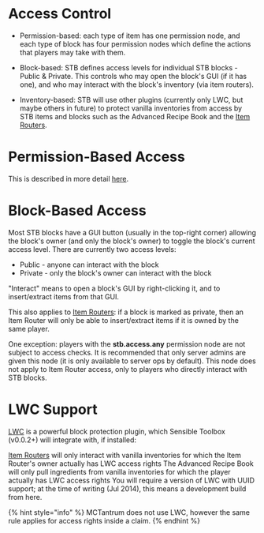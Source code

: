 # Access Control
* Permission-based: each type of item has one permission node, and each type of block has four permission nodes which define the actions that players may take with them.

* Block-based: STB defines access levels for individual STB blocks - Public & Private. This controls who may open the block's GUI (if it has one), and who may interact with the block's inventory (via item routers).

* Inventory-based: STB will use other plugins (currently only LWC, but maybe others in future) to protect vanilla inventories from access by STB items and blocks such as the Advanced Recipe Book and the [Item Routers](../Items/routing.md).


# Permission-Based Access
This is described in more detail [here](../permissions.md).


# Block-Based Access
Most STB blocks have a GUI button (usually in the top-right corner) allowing the block's owner (and only the block's owner) to toggle the block's current access level. There are currently two access levels:

* Public - anyone can interact with the block
* Private - only the block's owner can interact with the block

"Interact" means to open a block's GUI by right-clicking it, and to insert/extract items from that GUI.

This also applies to [Item Routers](../Items/routing.md): if a block is marked as private, then an Item Router will only be able to insert/extract items if it is owned by the same player.

One exception: players with the <b>stb.access.any</b> permission node are not subject to access checks. It is recommended that only server admins are given this node (it is only available to server ops by default). This node does not apply to Item Router access, only to players who directly interact with STB blocks.



# LWC Support
[LWC](https://dev.bukkit.org/projects/lwc) is a powerful block protection plugin, which Sensible Toolbox (v0.0.2+) will integrate with, if installed:

[Item Routers](../Items/routing.md) will only interact with vanilla inventories for which the Item Router's owner actually has LWC access rights
The Advanced Recipe Book will only pull ingredients from vanilla inventories for which the player actually has LWC access rights
You will require a version of LWC with UUID support; at the time of writing (Jul 2014), this means a development build from here.

{% hint style="info" %}
MCTantrum does not use LWC, however the same rule applies for access rights inside a claim.
{% endhint %}